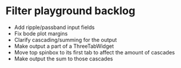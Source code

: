 # Filter playground backlog

* Add ripple/passband input fields
* Fix bode plot margins
* Clarify cascading/summing for the output
* Make output a part of a ThreeTabWidget
* Move top spinbox to its first tab to affect the amount of cascades
* Make output the sum to those cascades